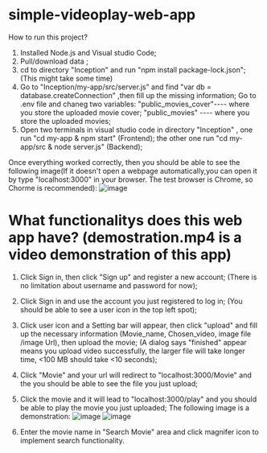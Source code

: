 # simple-videoplay-web-app

How to run this project? 
1. Installed Node.js and Visual studio Code;
2. Pull/download data ;
3. cd to directory "Inception" and run "npm install package-lock.json";(This might take some time)
4. Go to "Inception/my-app/src/server.js" and find "var db = database.createConnection" ,then fill up the missing information; Go to .env file and chaneg two variables: "public_movies_cover"---- where you store the uploaded movie cover; "public_movies" ---- where you store the uploaded movies;
5. Open two terminals in visual studio code in directory "Inception" , one run "cd my-app & npm start" (Frontend); the other one run "cd my-app/src & node server.js" (Backend);

Once everything worked correctly, then you should be able to see the following image(If it doesn't open a webpage automatically,you can open it by type "localhost:3000" in your browser. The test browser is Chrome, so Chorme is recommended):
  ![image](https://user-images.githubusercontent.com/54557154/148615579-8f524208-37d4-47a6-8d24-f680ad561e2e.png)

# What functionalitys does this web app have? (demostration.mp4 is a video demonstration of this app)
1. Click Sign in, then click "Sign up" and register a new account; (There is no limitation about username and password for now);
2. Click Sign in and use the account you just registered to log in; (You should be able to see a user icon in the top left spot);
3. Click user icon and a Setting bar will appear, then click "upload" and fill up the necessary information (Movie_name, Chosen_video, image file /image Url), then upload the movie; (A dialog says "finished" appear means you upload video successfully, the larger file will take longer time, <100 MB should take <10 seconds);
4. Click "Movie" and your url will redirect to "localhost:3000/Movie" and the you should be able to see the file you just upload;
5. Click the movie and it will lead to "localhost:3000/play" and you should be able to play the movie you just uploaded;
The following image is a demonstration:
![image](https://user-images.githubusercontent.com/54557154/148617036-647becce-3b07-45a4-a5ee-d5568cc53273.png)
![image](https://user-images.githubusercontent.com/54557154/148617319-afa0241d-0bfb-4422-8d2d-09bb12da3c0a.png)

6. Enter the movie name in "Search Movie" area and click magnifer icon to implement search functionality. 




